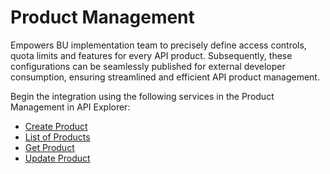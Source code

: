 # Product Management

Empowers BU implementation team to precisely define access controls, quota limits and features for every API product. Subsequently, these configurations can be seamlessly published for external developer consumption, ensuring streamlined and efficient API product management.

Begin the integration using the following services in the Product Management in API Explorer:
* [Create Product](?path=reference/ConsumerManagement/CreatesProduct)
* [List of Products](?path=reference/ConsumerManagement/listProduct)
* [Get Product](?path=reference/ConsumerManagement/GetProduct)
* [Update Product](?path=reference/ConsumerManagement/UpdateProduct)
